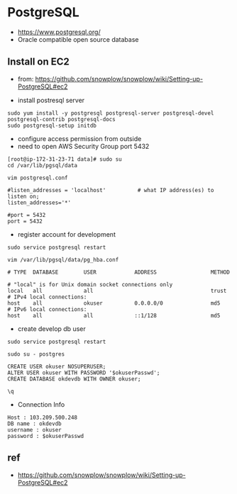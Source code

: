 # PostgreSQL

* https://www.postgresql.org/
* Oracle compatible open source database

## Install on EC2
* from: https://github.com/snowplow/snowplow/wiki/Setting-up-PostgreSQL#ec2

* install postresql server

```
sudo yum install -y postgresql postgresql-server postgresql-devel postgresql-contrib postgresql-docs
sudo postgresql-setup initdb
```

* configure access permission from outside
* need to open AWS Security Group port 5432

```
[root@ip-172-31-23-71 data]# sudo su
cd /var/lib/pgsql/data

vim postgresql.conf
```

```
#listen_addresses = 'localhost'          # what IP address(es) to listen on;
listen_addresses='*'

#port = 5432
port = 5432
```

* register account for development

```
sudo service postgresql restart

vim /var/lib/pgsql/data/pg_hba.conf
```

```
# TYPE  DATABASE        USER            ADDRESS                 METHOD

# "local" is for Unix domain socket connections only
local   all             all                                     trust
# IPv4 local connections:
host    all             okuser          0.0.0.0/0               md5
# IPv6 local connections:
host    all             all             ::1/128                 md5
```

* create develop db user

```
sudo service postgresql restart

sudo su - postgres
```

```
CREATE USER okuser NOSUPERUSER;
ALTER USER okuser WITH PASSWORD '$okuserPasswd';
CREATE DATABASE okdevdb WITH OWNER okuser;

\q
```

* Connection Info

```
Host : 103.209.500.248
DB name : okdevdb
username : okuser
password : $okuserPasswd
```

## ref
* https://github.com/snowplow/snowplow/wiki/Setting-up-PostgreSQL#ec2
